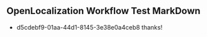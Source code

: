 ## OpenLocalization Workflow Test MarkDown
* d5cdebf9-01aa-44d1-8145-3e38e0a4ceb8 thanks!

<!--HONumber=Sep16_HO1-->


